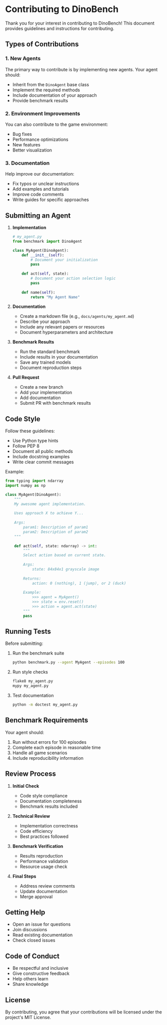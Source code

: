 # Contributing to DinoBench

Thank you for your interest in contributing to DinoBench! This document provides guidelines and instructions for contributing.

## Types of Contributions

### 1. New Agents

The primary way to contribute is by implementing new agents. Your agent should:
- Inherit from the `DinoAgent` base class
- Implement the required methods
- Include documentation of your approach
- Provide benchmark results

### 2. Environment Improvements

You can also contribute to the game environment:
- Bug fixes
- Performance optimizations
- New features
- Better visualization

### 3. Documentation

Help improve our documentation:
- Fix typos or unclear instructions
- Add examples and tutorials
- Improve code comments
- Write guides for specific approaches

## Submitting an Agent

1. **Implementation**
   ```python
   # my_agent.py
   from benchmark import DinoAgent
   
   class MyAgent(DinoAgent):
       def __init__(self):
           # Document your initialization
           pass
       
       def act(self, state):
           # Document your action selection logic
           pass
       
       def name(self):
           return "My Agent Name"
   ```

2. **Documentation**
   - Create a markdown file (e.g., `docs/agents/my_agent.md`)
   - Describe your approach
   - Include any relevant papers or resources
   - Document hyperparameters and architecture

3. **Benchmark Results**
   - Run the standard benchmark
   - Include results in your documentation
   - Save any trained models
   - Document reproduction steps

4. **Pull Request**
   - Create a new branch
   - Add your implementation
   - Add documentation
   - Submit PR with benchmark results

## Code Style

Follow these guidelines:
- Use Python type hints
- Follow PEP 8
- Document all public methods
- Include docstring examples
- Write clear commit messages

Example:
```python
from typing import ndarray
import numpy as np

class MyAgent(DinoAgent):
    """
    My awesome agent implementation.
    
    Uses approach X to achieve Y...
    
    Args:
        param1: Description of param1
        param2: Description of param2
    """
    
    def act(self, state: ndarray) -> int:
        """
        Select action based on current state.
        
        Args:
            state: 84x84x1 grayscale image
            
        Returns:
            action: 0 (nothing), 1 (jump), or 2 (duck)
            
        Example:
            >>> agent = MyAgent()
            >>> state = env.reset()
            >>> action = agent.act(state)
        """
        pass
```

## Running Tests

Before submitting:
1. Run the benchmark suite
   ```bash
   python benchmark.py --agent MyAgent --episodes 100
   ```

2. Run style checks
   ```bash
   flake8 my_agent.py
   mypy my_agent.py
   ```

3. Test documentation
   ```bash
   python -m doctest my_agent.py
   ```

## Benchmark Requirements

Your agent should:
1. Run without errors for 100 episodes
2. Complete each episode in reasonable time
3. Handle all game scenarios
4. Include reproducibility information

## Review Process

1. **Initial Check**
   - Code style compliance
   - Documentation completeness
   - Benchmark results included

2. **Technical Review**
   - Implementation correctness
   - Code efficiency
   - Best practices followed

3. **Benchmark Verification**
   - Results reproduction
   - Performance validation
   - Resource usage check

4. **Final Steps**
   - Address review comments
   - Update documentation
   - Merge approval

## Getting Help

- Open an issue for questions
- Join discussions
- Read existing documentation
- Check closed issues

## Code of Conduct

- Be respectful and inclusive
- Give constructive feedback
- Help others learn
- Share knowledge

## License

By contributing, you agree that your contributions will be licensed under the project's MIT License. 